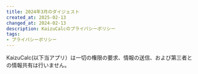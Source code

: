 ```yaml
---
title: 2024年3月のダイジェスト
created_at: 2025-02-13
changed_at: 2024-02-13
description: KaizuCalcのプライバシーポリシー
tags:
- プライバシーポリシー
---
```


KaizuCalc(以下当アプリ）は一切の権限の要求、情報の送信、および第三者との情報共有は行いません。
